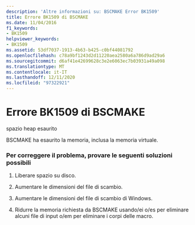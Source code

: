 ```yaml
---
description: 'Altre informazioni su: BSCMAKE Error BK1509'
title: Errore BK1509 di BSCMAKE
ms.date: 11/04/2016
f1_keywords:
- BK1509
helpviewer_keywords:
- BK1509
ms.assetid: 53df7037-1913-4b63-b425-c0bf44081792
ms.openlocfilehash: c78a9bf1243d2d11220aea2580a6a786d9ad29a6
ms.sourcegitcommit: d6af41e42699628c3e2e6063ec7b03931a49a098
ms.translationtype: MT
ms.contentlocale: it-IT
ms.lasthandoff: 12/11/2020
ms.locfileid: "97322921"
---
```

# <a name="bscmake-error-bk1509"></a>Errore BK1509 di BSCMAKE

spazio heap esaurito

BSCMAKE ha esaurito la memoria, inclusa la memoria virtuale.

### <a name="to-fix-by-using-the-following-possible-solutions"></a>Per correggere il problema, provare le seguenti soluzioni possibili

1. Liberare spazio su disco.

1. Aumentare le dimensioni del file di scambio.

1. Aumentare le dimensioni del file di scambio di Windows.

1. Ridurre la memoria richiesta da BSCMAKE usando/ei o/es per eliminare alcuni file di input o/em per eliminare i corpi delle macro.
